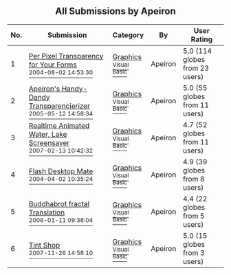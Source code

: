 ﻿<div align="center">

## All Submissions by Apeiron

</div>

No.  | Submission | Category | By   | User Rating
---- | ---------- | -------- | ---- | -----------
1 | [Per Pixel Transparency for Your Forms<br /><sup>2004-08-02 14:53:30</sup>](https://github.com/Planet-Source-Code/apeiron-per-pixel-transparency-for-your-forms__1-55313) | [Graphics<br /><sup>Visual Basic</sup>](../ByCategory/graphics__1-46.md) | Apeiron | 5.0 (114 globes from 23 users)
2 | [Apeiron's Handy\-Dandy Transparencierizer<br /><sup>2005-05-12 14:58:34</sup>](https://github.com/Planet-Source-Code/apeiron-apeiron-s-handy-dandy-transparencierizer__1-60484) | [Graphics<br /><sup>Visual Basic</sup>](../ByCategory/graphics__1-46.md) | Apeiron | 5.0 (55 globes from 11 users)
3 | [Realtime Animated Water, Lake Screensaver<br /><sup>2007-02-13 10:42:32</sup>](https://github.com/Planet-Source-Code/apeiron-realtime-animated-water-lake-screensaver__1-67816) | [Graphics<br /><sup>Visual Basic</sup>](../ByCategory/graphics__1-46.md) | Apeiron | 4.7 (52 globes from 11 users)
4 | [Flash Desktop Mate<br /><sup>2004-04-02 10:35:24</sup>](https://github.com/Planet-Source-Code/apeiron-flash-desktop-mate__1-52812) | [Graphics<br /><sup>Visual Basic</sup>](../ByCategory/graphics__1-46.md) | Apeiron | 4.9 (39 globes from 8 users)
5 | [Buddhabrot fractal Translation<br /><sup>2006-01-11 09:38:04</sup>](https://github.com/Planet-Source-Code/apeiron-buddhabrot-fractal-translation__1-63982) | [Graphics<br /><sup>Visual Basic</sup>](../ByCategory/graphics__1-46.md) | Apeiron | 4.4 (22 globes from 5 users)
6 | [Tint Shop<br /><sup>2007-11-26 14:58:10</sup>](https://github.com/Planet-Source-Code/apeiron-tint-shop__1-69667) | [Graphics<br /><sup>Visual Basic</sup>](../ByCategory/graphics__1-46.md) | Apeiron | 5.0 (15 globes from 3 users)
